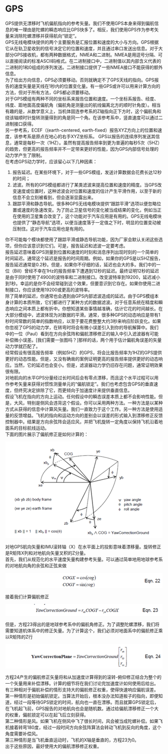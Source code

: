 # GPS
GPS提供无漂移时飞机偏航指向的参考矢量。我们不使用GPS本身来得到偏航信息的唯一理由是陀螺的瞬态响应比GPS快多了。相反，我们使用GPS作为参考矢量来消除陀螺漂移并获得航向“锁定”。   
GPS无线电模块提供的两个主要服务是汇报位置和速度的大小与方向。GPS根据它从在轨卫星收到的信号决定它的位置和速度，并且通过串口发送出信息。对于大部分GPS接收机，都有两种数据格式，NMEA和二进制。NMEA是用逗号分隔、可以直接阅读的标准ASCII码格式。在二进制接口中，二进制值以其内部含义代表的二进制的1和0组成的序列发送。二进制接口提供了一些NMEA接口不能获得的额外信息。   
为了给出方向信息，GPS必须要移动。否则就确定不了GPS天线的指向。GPS报告的速度矢量是天线在1秒内的位置变化量。有一些GPS或许可以用来计算方向的方法，但对于所有方法，GPS都必须要移动。   
对于GPS模组有两种不同的坐标系来报告位置和速度。一个坐标系报告、经度、纬度、距地面高度偏航角（偏航角是测量出的航线偏离北方的顺时针角度）。相当有趣的是，从数学意义上，当机体固连参考系的Z轴指向正下方时，这个偏航角和绕该轴顺时针旋转测量得到的角是同一个角。在该参考系中，竖直速度可以通过二进制接口获得。   
另一参考系，ECEF（(earth-centered, earth-fixed）报告XYZ方向上的位置和速度，该参考系是原点在地心的右手XYZ坐标系。
GPS以报告的连续序列发送其信息，通常是每秒一次（1HZ）。虽然有提高报告频率到更为普遍的每秒5次（5HZ）的趋势，但更高的报告频率并不一定带来更好的性能，因为GPS内部信号处理的动力学产生了限制。   
在考虑GPS动力学时，应该留心以下几种因素：

1. 报告延迟。在某些环境下，对于一些GPS模组，发送计算数据会花费长达12秒的时间；
2. 滤波。所有的GPS模组都进行了某类滤波来提高位置和速度的精度。当GPS改变速度或位置时，这种滤波会对位置和速度的估计产生平滑作用，以至于新的信息不会立刻被看到，但会逐渐显露出来。
3. 跟踪平滑和静态导航。很多种GPS无线电模块提供“跟踪平滑”选项以便忽略位置或速度的急速改变。为了防止卫星信号的变化被当成结果的变化，例如当正在使用的卫星集合改变了，这个功能对于汽车应用是有用的。GPS无线电模块也提供了“静态导航”选项，以便当速度落于一定值之下时，明显的位置变动被压制住。这对于汽车应用也是有用的。

你不可能每个模块都使用了跟踪平滑或静态导航功能，因为厂家会默认关闭这些选项，但你应该意识到它们。可是，报告延迟和滤波一定要考虑。   
报告延迟意味着GPS测量到位置和速度的时刻和消息序列出现时刻的一个简单的时间延迟。通常这个延迟是报告的时间周期。例如，如果你的GPS是以5HZ报告，报告延迟通常是0.2秒。但是，如果你不仔细的话，延迟也会大的多。我们中的一位（Bill）曾经不幸在1Hz的报告频率下遭遇到12秒的延迟。最终证明12秒的延迟是由于同时使用了4900的波特率和二进制接口。改变波特率到19200，延迟减小到1秒。幸运的是你不会经常碰到这个效果，但要意识到它存在。如果你使用二进制接口，你应该使用19200或更高的波特率。   
除了简单的延迟，你通常也会遇到由GPS内部滤波造成的延迟。由于GPS模组本身计算的本质所致，它们都进行了某种方式的数据滤波。对于任意系统在精度和瞬态响应之间本质上都有折中。你想知道某些事情越准确，估计它花的时间越长。在大部分模组中，滤波体现为对数据的平滑。通常，很多种GPS的动态响应是带有1秒时间常数的简单的指数响应，以至于要花费整整大约3秒来响应阶跃变化。如果你忽视了GPS的动力学，在转弯时将会有微小误差引入到你的导航解算中。我们中的一位（Paul）看到在方向余弦阵和偏航漂移修正的输入中引入滤波器有可能补偿微小误差。[我们需要一张图吗？]那样的话，两个用于估计偏航角误差的矢量动力学就匹配了。   
经常假设有很高报告频率（例如5HZ）的GPS，将会比报告频率为1HZ的GPS提供更好的动态性能。但是，又没有确凿的案例证明更高的报告频率提供更好的动态响应。当然，它的延迟也会变小。但是，滤波器动力学仍旧存在问题，通常证明效果很有限。    
对地航向的水平GPS分量经过长时间后会有零点漂移，而且这个水平过程可以用作参考矢量来获得对惯性测量单元的“偏航锁定”。我们也考虑包含GPS的垂直速度，但终究决定排除了它，而更倾向于加速度计来提供垂直信息。    
假设飞机在指向的方向上运动。任何假设中的瞬态误差本质上都不会影响性能。但是，大风，特别是侧风会违背这个假设。你可以采用两种方法。一种方法是以某种方式从获得的信息中计算风矢量。我们一直致力于这个工作。另一种方法是使用适量的反馈增益。飞机的指向和运动方向的差别会以误差的形式输入到漂移修正反馈控制器中。结果是方向余弦阵会适应风，并把飞机旋转一定角度以保持飞机沿着地面系的目标航线运动。    
下面的图片展示了偏航修正是如何计算的：   

![gps](../images/gps.png)

对地GPS航向矢量和IMU滚转轴（X）在水平面上的投影意味着漂移量。旋转修正是R矩阵X列和对地航向矢量叉积的Z分量。    
首先，我们从规范化的水平速度矢量构建参考矢量。可以通过简单地用地球参考系的对地航向角的余弦和正弦来做

![22](../images/eqn22.png)

接着我们计算偏航修正

![23](../images/eqn23.png)

但是，方程23得出的是地球参考系中的偏航角修正。为了调整陀螺漂移，我们将需要知道机体系中的修正矢量。为了计算这个，我们必须对地面系中的偏航修正乘以R矩阵的Z行

![24](../images/eqn24.png)

方程24产生的偏航修正矢量将和从加速度计算得到的滚转-俯仰修正结合为整个的一个矢量用来补偿漂移。计算的细节将在我们讨论完加速度计如何使用后给出。    
有三种相对于偏航补偿的情形支持大的偏航修正权重，使得快速响应偏航误差。    
第一种情形是初始偏航锁定。当算法开始后，根本没办法知道板子的指向，即便知道，经过一段等待GPS锁定的时间，航向也一直在漂移。而且就算GPS锁定后，在飞机起飞前，GPS报告的对地航向也会是随机数。通过给偏航漂移修正一个大的权重，偏航锁定可以在起飞后立刻获得。    
第二种情形是风。如果飞机在侧风中飞了很长时间，风会被当成陀螺补偿。如果飞机接着转弯180度，经过一段时间方向余弦阵算法会转动飞机到反向的角度，这个角度需要补偿风。    
第三种情形是当飞机垂直运动时，飞机的X轴是垂直的，方程23为0。     
出于这些原因，最好使用大的偏航漂移修正权重。    

